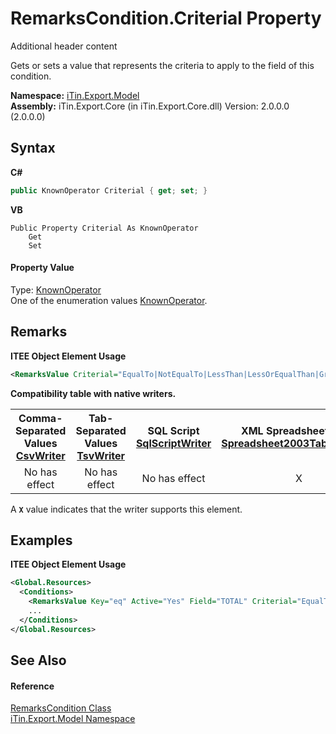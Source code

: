 # RemarksCondition.Criterial Property 
Additional header content 

Gets or sets a value that represents the criteria to apply to the field of this condition.

**Namespace:**&nbsp;<a href="N_iTin_Export_Model">iTin.Export.Model</a><br />**Assembly:**&nbsp;iTin.Export.Core (in iTin.Export.Core.dll) Version: 2.0.0.0 (2.0.0.0)

## Syntax

**C#**<br />
``` C#
public KnownOperator Criterial { get; set; }
```

**VB**<br />
``` VB
Public Property Criterial As KnownOperator
	Get
	Set
```


#### Property Value
Type: <a href="T_iTin_Export_Model_KnownOperator">KnownOperator</a><br />One of the enumeration values <a href="T_iTin_Export_Model_KnownOperator">KnownOperator</a>.

## Remarks

**ITEE Object Element Usage**<br />
``` XML
<RemarksValue Criterial="EqualTo|NotEqualTo|LessThan|LessOrEqualThan|GreatherThan|GreatherOrEqualsThan|In|Like|Beetween" .../>
```


<strong>Compatibility table with native writers.</strong><table><tr><th>Comma-Separated Values<br /><a href="T_iTin_Export_Writers_CsvWriter">CsvWriter</a></th><th>Tab-Separated Values<br /><a href="T_iTin_Export_Writers_TsvWriter">TsvWriter</a></th><th>SQL Script<br /><a href="T_iTin_Export_Writers_SqlScriptWriter">SqlScriptWriter</a></th><th>XML Spreadsheet 2003<br /><a href="T_iTin_Export_Writers_Spreadsheet2003TabularWriter">Spreadsheet2003TabularWriter</a></th></tr><tr><td align="center">No has effect</td><td align="center">No has effect</td><td align="center">No has effect</td><td align="center">X</td></tr></table> A <strong>`X`</strong> value indicates that the writer supports this element.


## Examples

**ITEE Object Element Usage**<br />
``` XML
<Global.Resources>
  <Conditions>
    <RemarksValue Key="eq" Active="Yes" Field="TOTAL" Criterial="EqualTo" Value="10" EntireRow="No" Style="eqTotalStyle"/>
    ...
  </Conditions>
</Global.Resources>
```


## See Also


#### Reference
<a href="T_iTin_Export_Model_RemarksCondition">RemarksCondition Class</a><br /><a href="N_iTin_Export_Model">iTin.Export.Model Namespace</a><br />